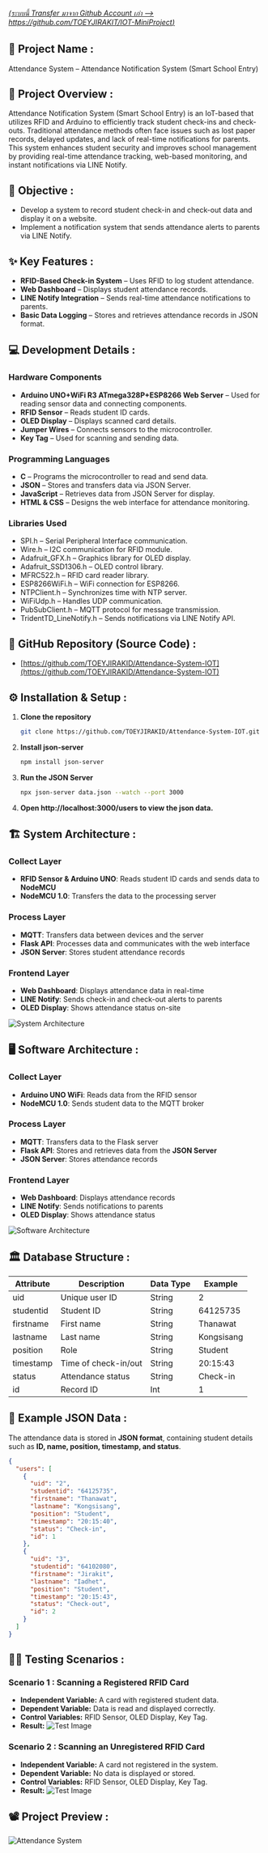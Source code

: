 ###### [(ระบบนี้ Transfer มาจาก Github Account เก่า --> https://github.com/TOEYJIRAKIT/IOT-MiniProject)](https://github.com/TOEYJIRAKIT/IOT-MiniProject)

## 🚀 **Project Name** :

Attendance System – Attendance Notification System (Smart School Entry)

## 📌 **Project Overview** :

Attendance Notification System (Smart School Entry) is an IoT-based that utilizes RFID and Arduino to efficiently track student check-ins and check-outs. Traditional attendance methods often face issues such as lost paper records, delayed updates, and lack of real-time notifications for parents. This system enhances student security and improves school management by providing real-time attendance tracking, web-based monitoring, and instant notifications via LINE Notify.

## 🎯 **Objective** :

- Develop a system to record student check-in and check-out data and display it on a website.  
- Implement a notification system that sends attendance alerts to parents via LINE Notify.

## ✨ **Key Features** :

- **RFID-Based Check-in System** – Uses RFID to log student attendance.
- **Web Dashboard** – Displays student attendance records.
- **LINE Notify Integration** – Sends real-time attendance notifications to parents.
- **Basic Data Logging** – Stores and retrieves attendance records in JSON format.

## 💻 **Development Details** :

### **Hardware Components**
- **Arduino UNO+WiFi R3 ATmega328P+ESP8266 Web Server** – Used for reading sensor data and connecting components.
- **RFID Sensor** – Reads student ID cards.
- **OLED Display** – Displays scanned card details.
- **Jumper Wires** – Connects sensors to the microcontroller.
- **Key Tag** – Used for scanning and sending data.

### **Programming Languages**
- **C** – Programs the microcontroller to read and send data.
- **JSON** – Stores and transfers data via JSON Server.
- **JavaScript** – Retrieves data from JSON Server for display.
- **HTML & CSS** – Designs the web interface for attendance monitoring.

### **Libraries Used**
- SPI.h – Serial Peripheral Interface communication.
- Wire.h – I2C communication for RFID module.
- Adafruit_GFX.h – Graphics library for OLED display.
- Adafruit_SSD1306.h – OLED control library.
- MFRC522.h – RFID card reader library.
- ESP8266WiFi.h – WiFi connection for ESP8266.
- NTPClient.h – Synchronizes time with NTP server.
- WiFiUdp.h – Handles UDP communication.
- PubSubClient.h – MQTT protocol for message transmission.
- TridentTD_LineNotify.h – Sends notifications via LINE Notify API.

## 📂 **GitHub Repository (Source Code)** :

- [https://github.com/TOEYJIRAKID/Attendance-System-IOT](https://github.com/TOEYJIRAKID/Attendance-System-IOT)

## ⚙️ **Installation & Setup** :

1. **Clone the repository**  
   ```bash
   git clone https://github.com/TOEYJIRAKID/Attendance-System-IOT.git
   ```  
2. **Install json-server**  
   ```bash
   npm install json-server
   ```  
3. **Run the JSON Server**  
   ```bash
   npx json-server data.json --watch --port 3000
   ```  
4. **Open http://localhost:3000/users to view the json data.**

## 🏗️ **System Architecture** :

### **Collect Layer**  
- **RFID Sensor & Arduino UNO**: Reads student ID cards and sends data to **NodeMCU**  
- **NodeMCU 1.0**: Transfers the data to the processing server  

### **Process Layer**  
- **MQTT**: Transfers data between devices and the server  
- **Flask API**: Processes data and communicates with the web interface  
- **JSON Server**: Stores student attendance records  

### **Frontend Layer**  
- **Web Dashboard**: Displays attendance data in real-time  
- **LINE Notify**: Sends check-in and check-out alerts to parents  
- **OLED Display**: Shows attendance status on-site  

![System Architecture](https://github.com/TOEYJIRAKIT/IOT-MiniProject/assets/110581279/b21fff0b-52df-42eb-b967-e8df4bcfc9d8)

## 🖥️ **Software Architecture** :

### **Collect Layer**  
- **Arduino UNO WiFi**: Reads data from the RFID sensor  
- **NodeMCU 1.0**: Sends student data to the MQTT broker  

### **Process Layer**  
- **MQTT**: Transfers data to the Flask server  
- **Flask API**: Stores and retrieves data from the **JSON Server**  
- **JSON Server**: Stores attendance records  

### **Frontend Layer**  
- **Web Dashboard**: Displays attendance records  
- **LINE Notify**: Sends notifications to parents  
- **OLED Display**: Shows attendance status  

![Software Architecture](https://github.com/TOEYJIRAKIT/IOT-MiniProject/assets/110581279/27c4a44d-e4de-4dcf-af2b-b90ca1ab6e14)

## 🏛️ **Database Structure** :

| Attribute   | Description             | Data Type | Example       |  
|------------|-------------------------|-----------|--------------|  
| uid        | Unique user ID           | String    | 2            |  
| studentid  | Student ID               | String    | 64125735     |  
| firstname  | First name               | String    | Thanawat     |  
| lastname   | Last name                | String    | Kongsisang   |  
| position   | Role                     | String    | Student      |  
| timestamp  | Time of check-in/out      | String    | 20:15:43     |  
| status     | Attendance status        | String    | Check-in     |  
| id         | Record ID                 | Int       | 1            |  

## 📃 Example JSON Data :
The attendance data is stored in **JSON format**, containing student details such as **ID, name, position, timestamp, and status**.

```json
{
  "users": [
    {
      "uid": "2",
      "studentid": "64125735",
      "firstname": "Thanawat",
      "lastname": "Kongsisang",
      "position": "Student",
      "timestamp": "20:15:40",
      "status": "Check-in",
      "id": 1
    },
    {
      "uid": "3",
      "studentid": "64102080",
      "firstname": "Jirakit",
      "lastname": "Iadhet",
      "position": "Student",
      "timestamp": "20:15:43",
      "status": "Check-out",
      "id": 2
    }
  ]
}
```

## 🧑‍🔬 **Testing Scenarios** :

### **Scenario 1 : Scanning a Registered RFID Card**
- **Independent Variable:** A card with registered student data.
- **Dependent Variable:** Data is read and displayed correctly.
- **Control Variables:** RFID Sensor, OLED Display, Key Tag.
- **Result:** ![Test Image](https://github.com/TOEYJIRAKIT/IOT-MiniProject/assets/110581279/937fa408-c1ff-4490-8df2-835b1f327a6c)

### **Scenario 2 : Scanning an Unregistered RFID Card**
- **Independent Variable:** A card not registered in the system.
- **Dependent Variable:** No data is displayed or stored.
- **Control Variables:** RFID Sensor, OLED Display, Key Tag.
- **Result:** ![Test Image](https://github.com/TOEYJIRAKIT/IOT-MiniProject/assets/110581279/c837699d-fabb-4724-983b-86ad8e897e8e)

## 📽️ **Project Preview** :

![Attendance System](https://github.com/TOEYJIRAKID/personal_gif_public/blob/main/attendance.gif)
